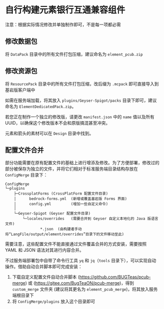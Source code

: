# 自行构建元素银行互通兼容组件

注意：根据实际情况修改并单独制作即可，不是每一项都必需

## 修改数据包

将 `DataPack` 目录中的所有文件打包压缩，建议命名为 `element_pcub.zip`

## 修改资源包

将 `ResourcePack` 目录中的所有文件打包压缩，改后缀为 `.mcpack` 即可直接导入到基岩版客户端中

如需在服务端加载，将其放入 `plugins/Geyser-Spigot/packs` 目录下即可，建议命名为 `ElementDedicatedPack.zip`。

若您正在制作一个独立的修改版，请更改 `manifest.json` 中的 `name` 值以及所有 UUID，以确保这个修改版本不会和原版搞混甚至冲突。

元素和箭头的素材可以在 `Design` 目录中找到。

## 配置文件合并

部分功能需要在原有配置文件的基础上进行增添及修改。为了方便部署，修改过的部分被保存为独立的文件，并将它们相对于标准服务端目录结构存放在 `ConfigMerge` 目录下：
```
ConfigMerge
└─plugins
    ├─CrossplatForms (CrossPlatForm 配置文件目录)
    │      bedrock-forms.yml  (新增或覆盖基岩版 Forms 界面)
    │      config.yml         (增加一些自定义命令)
    │
    └─Geyser-Spigot (Geyser 配置文件目录)
        └─locales/overrides   (需要合并到 Geyser 自定义本地化的 Java 版语言文件)
                *.json  (由构建者手动将“LangFile/output/element/overrides”目录下的文件移动至此)
```

需要注意，这些配置文件不能直接通过文件覆盖合并的方式安装，需要按照 YAML 和 JSON 语法对其进行内容合并。

不过服务端部署包中自带了命令行工具 `yq` 和 `jq`（`tools` 目录下），可以实现自动操作。借助自动合并脚本即可完成安装：
1. 下载自定义配置文件自动合并脚本 (https://github.com/BUGTeas/pcub-merge) 或 (https://gitee.com/BugTeaON/pcub-merge)，得到 `custom_merge` 文件夹 (建议将其更名为 `element_pcub_merge`)，将其放入服务端根目录下
2. 将 `ConfigMerge/plugins` 放入这个目录即可